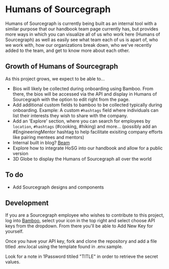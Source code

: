 # Humans of Sourcegraph

Humans of Sourcegraph is currently being built as an internal tool with a similar purpose that our handbook team page currently has, but provides more ways in which you can visualize all of us who work here (Humans of Sourcegraph) as well as easily see what team each of us is apart of, who we work with, how our organizations break down, who we've recently added to the team, and get to know more about each other.

## Growth of Humans of Sourcegraph

As this project grows, we expect to be able to...

- Bios will likely be collected during onboarding using Bamboo. From there, the bios will be accessed via the API and display in Humans of Sourcegraph with the option to edit right from the page.
- Add additional custom fields to bamboo to be collected typically during onboarding. Example: A custom `#hashtags` field where individuals can list their interests they wish to share with the company.
- Add an 'Explore' section, where you can search for employees by `location`, `#hashtags` (#cooking, #hiking) and more... (possibly add an #EngineeringMentor hashtag to help facilitate exisiting company efforts like pairing mentees and mentors)
- Internal built in blog? [Beam](https://planetscale.com/blog/introducing-beam)
- Explore how to integrate HoSG into our handbook and allow for a public version
- 3D Globe to display the Humans of Sourcegraph all over the world

## To do

- Add Sourcegraph designs and components

## Development

If you are a Sourcegraph employee who wishes to contribute to this project, log into [Bamboo](https://sourcegraph.bamboohr.com/home), select your icon in the top right and select choose API keys from the dropdown. From there you'll be able to Add New Key for yourself.

Once you have your API key, fork and clone the repository and add a file titled .env.local using the template found in .env.sample.

Look for a note in 1Password titiled "TITLE" in order to retrieve the secret values.
